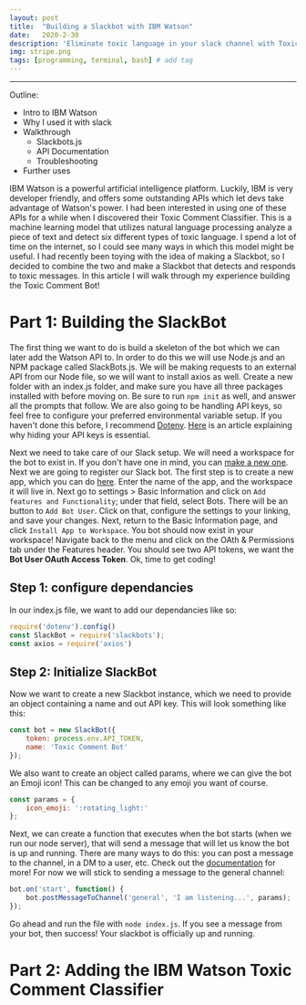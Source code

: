 ```yaml
---
layout: post
title:  "Building a Slackbot with IBM Watson"
date:   2020-2-30
description: 'Eliminate toxic language in your slack channel with Toxic Comment Bot'
img: stripe.png
tags: [programming, terminal, bash] # add tag
---
```

---

Outline:

- Intro to IBM Watson
- Why I used it with slack
- Walkthrough
  - Slackbots.js
  - API Documentation
  - Troubleshooting
- Further uses

IBM Watson is a powerful artificial intelligence platform. Luckily, IBM is very developer friendly, and offers some outstanding APIs which let devs take advantage of Watson's power. I had been interested in using one of these APIs for a while when I discovered their Toxic Comment Classifier. This is a machine learning model that utilizes natural language processing analyze a piece of text and detect six different types of toxic language. I spend a lot of time on the internet, so I could see many ways in which this model might be useful. I had recently been toying with the idea of making a Slackbot, so I decided to combine the two and make a Slackbot that detects and responds to toxic messages. In this article I will walk through my experience building the Toxic Comment Bot!

# Part 1: Building the SlackBot

The first thing we want to do is build a skeleton of the bot which we can later add the Watson API to. In order to do this we will use Node.js and an NPM package called SlackBots.js. We will be making requests to an external API from our Node file, so we will want to install axios as well. Create a new folder with an index.js folder, and make sure you have all three packages installed with before moving on. Be sure to run `npm init` as well, and answer all the prompts that follow. We are also going to be handling API keys, so feel free to configure your preferred environmental variable setup. If you haven't done this before, I recommend [Dotenv](link). [Here](link) is an article explaining why hiding your API keys is essential.

Next we need to take care of our Slack setup. We will need a workspace for the bot to exist in. If you don't have one in mind, you can [make a new one](https://slack.com/help/articles/206845317-Create-a-Slack-workspace). Next we are going to register our Slack bot. The first step is to create a new app, which you can do [here](https://api.slack.com/apps?new_app=1). Enter the name of the app, and the workspace it will live in. Next go to settings > Basic Information and click on `Add features and Functionality`; under that field, select Bots. There will be an button to `Add Bot User`. Click on that, configure the settings to your linking, and save your changes. Next, return to the Basic Information page, and click `Install App to Workspace`. You bot should now exist in your workspace! Navigate back to the menu and click on the OAth & Permissions tab under the Features header. You should see two API tokens, we want the **Bot User OAuth Access Token**. Ok, time to get coding!

## Step 1: configure dependancies

In our index.js file, we want to add our dependancies like so:

```js
require('dotenv').config()
const SlackBot = require('slackbots');
const axios = require('axios')
```

## Step 2: Initialize SlackBot

Now we want to create a new Slackbot instance, which we need to provide an object containing a name and out API key. This will look something like this:

```js
const bot = new SlackBot({
    token: process.env.API_TOKEN,
    name: 'Toxic Comment Bot'
});
```

We also want to create an object called params, where we can give the bot an Emoji icon! This can be changed to any emoji you want of course.

```js
const params = {
    icon_emoji: ':rotating_light:'
};
```

Next, we can create a function that executes when the bot starts (when we run our node server), that will send a message that will let us know the bot is up and running. There are many ways to do this: you can post a message to the channel, in a DM to a user, etc. Check out the [documentation](link) for more! For now we will stick to sending a message to the general channel:

```js
bot.on('start', function() {
    bot.postMessageToChannel('general', 'I am listening...', params);
});
```

Go ahead and run the file with `node index.js`. If you see a message from your bot, then success! Your slackbot is officially up and running.

# Part 2: Adding the IBM Watson Toxic Comment Classifier

